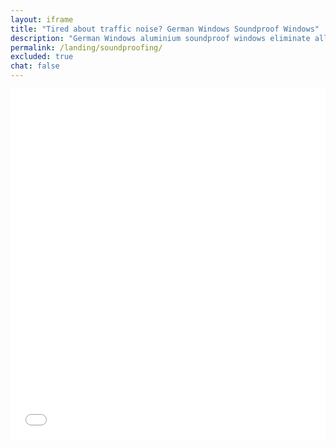 ```yaml
---
layout: iframe
title: "Tired about traffic noise? German Windows Soundproof Windows"
description: "German Windows aluminium soundproof windows eliminate all traffic noise, even close to busy roads and high-ways."
permalink: /landing/soundproofing/
excluded: true
chat: false
---
```


<iframe src='//simplebooklet.com/embed.php?wpKey=PMNxAb2ikaqvZH9oBAVnxN&source=embed' width='100%' height='560' style='width: 1px; min-width: 100%; max-width:800px; border: 0px; overflow: hidden;' scrolling='no'></iframe>